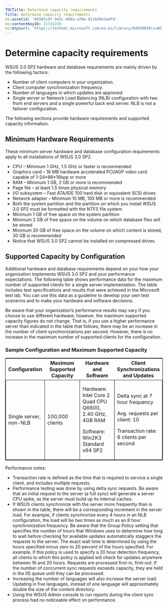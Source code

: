 ```yaml
---
TOCTitle: Determine capacity requirements
Title: Determine capacity requirements
ms:assetid: '6b585cdf-943c-408a-a70e-0216d9e3a9fd'
ms:contentKeyID: 21741319
ms:mtpsurl: 'https://technet.microsoft.com/es-es/library/Dd939839(v=WS.10)'
---
```


Determine capacity requirements
===============================

WSUS 3.0 SP2 hardware and database requirements are mainly driven by the following factors:

-   Number of client computers in your organization.
-   Client computer synchronization frequency.
-   Number of languages in which updates are approved.
-   Single server or Network Load Balancing (NLB) configuration with two front end servers and a single powerful back end server. NLB is not a failover configuration.

The following sections provide hardware requirements and supported capacity information.

Minimum Hardware Requirements
-----------------------------

These minimum server hardware and database configuration requirements apply to all installations of WSUS 3.0 SP2.

-   CPU – Minimum 1 GHz, 1.5 GHz or faster is recommended
-   Graphics card – 16 MB hardware accelerated PCI/AGP video card capable of 1-24\*86\*16bpp or more
-   RAM – Minimum 1 GB, 2 GB or more is recommended
-   Page file – at least 1.5 times physical memory
-   I/O subsystem – Fast ATA/IDE 100 hard disk or equivalent SCSI drives
-   Network adapter – Minimum 10 MB, 100 MB or more is recommended
-   Both the system partition and the partition on which you install WSUS 3.0 SP2 must be formatted with the NTFS file system
-   Minimum 1 GB of free space on the system partition
-   Minimum 2 GB of free space on the volume on which database files will be stored
-   Minimum 20 GB of free space on the volume on which content is stored, 30 GB is recommended
-   Notice that WSUS 3.0 SP2 cannot be installed on compressed drives.

Supported Capacity by Configuration
-----------------------------------

Additional hardware and database requirements depend on your how your organization implements WSUS 3.0 SP2 and your performance expectations. The following table shows performance data for the maximum number of supported clients for a single server implementation. The table includes test specifications and results that were achieved in the Microsoft test lab. You can use this data as a guideline to develop your own test scenarios and to make your hardware and software decisions.

Be aware that your organization’s performance results may vary if you choose to use different hardware; however, the maximum supported capacity figures do not change. That is, if you use a higher performance server than indicated in the table that follows, there may be an increase in the number of client synchronizations per second. However, there is no increase in the maximum number of supported clients for the configuration.

### Sample Configuration and Maximum Supported Capacity

<p> </p>
<table style="border:1px solid black;">
<colgroup>
<col width="25%" />
<col width="25%" />
<col width="25%" />
<col width="25%" />
</colgroup>
<thead>
<tr class="header">
<th>Configuration</th>
<th>Maximum Supported Capacity</th>
<th>Hardware and Software</th>
<th>Client Synchronizations and Updates</th>
</tr>
</thead>
<tbody>
<tr class="odd">
<td style="border:1px solid black;"><p>Single server, non-NLB</p></td>
<td style="border:1px solid black;"><p>100,000 clients</p></td>
<td style="border:1px solid black;"><p>Hardware: Intel Core 2 Quad CPU Q6600, 2.40 GHz, 4GB RAM</p>
<p>Software: Win2K3 Standard x64 SP2</p></td>
<td style="border:1px solid black;"><p>Delta sync at 7 hour frequency</p>
<p>Avg. requests per client: 10</p>
<p>Transaction rate: 6 clients per second</p></td>
</tr>
</tbody>
</table>
<p> </p>

Performance notes:

-   Transaction rate is defined as the time that is required to service a single client, and includes multiple requests.
-   Performance testing was done by using delta sync requests. Be aware that an initial request to the server (a full sync) will generate a server CPU spike, as the server must build up its internal caches.
-   If WSUS clients synchronize with the server more frequently than is shown in the table, there will be a corresponding increment in the server load. For example, if clients synchronize every 4 hours in an NLB configuration, the load will be two times as much as an 8 hour synchronization frequency. Be aware that the Group Policy setting that specifies the number of hours that Windows uses to determine how long to wait before checking for available updates automatically staggers the requests to the server. The exact wait time is determined by using the hours specified minus zero to 20 percent of the hours specified. For example, if this policy is used to specify a 20 hour detection frequency, all clients to which this policy is applied will check for updates anywhere between 16 and 20 hours. Requests are processed first-in, first-out. If the number of concurrent sync requests exceeds capacity, they are held in the IIS queue until they can be processed.
-   Increasing the number of languages will also increase the server load. Updating in five languages, instead of one language will approximately double the size of the content directory.
-   Using the WSUS Admin console to run reports during the client sync process had no noticeable effect on performance.
